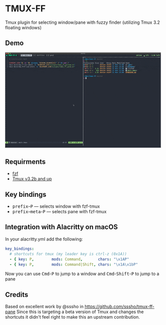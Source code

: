 # TMUX-FF
Tmux plugin for selecting window/pane with fuzzy finder (utilizing Tmux 3.2 floating windows)

## Demo

![demo](./img/demo.gif)

## Requirments
- [fzf](https://github.com/junegunn/fzf)
- [Tmux v3.2b and up](https://github.com/tmux/tmux/releases)

## Key bindings
- <kbd>prefix</kbd>–<kbd>P</kbd> — selects window with fzf-tmux
- <kbd>prefix</kbd>–<kbd>meta</kbd>-<kbd>P</kbd> — selects pane with fzf-tmux

## Integration with Alacritty on macOS
In your alacritty.yml add the following:

```yaml
key_bindings:
  # shortcuts for tmux (my leader key is ctrl-z (0x1A))
  - { key: P,        mods: Command,       chars: "\x1AP"                       }  # jump to window (with fzf floating window)
  - { key: P,        mods: Command|Shift, chars: "\x1A\x1bP"                   }  # jump to pane (with fzf floating window)
```

Now you can use <kbd>Cmd</kbd>-<kbd>P</kbd> to jump to a window and <kbd>Cmd</kbd>-<kbd>Shift</kbd>-<kbd>P</kbd> to jump to a pane

## Credits
Based on excellent work by @sssho in https://github.com/sssho/tmux-ff-pane
Since this is targeting a beta version of Tmux and changes the shortcuts it didn't feel right to make this an upstream contribution.
